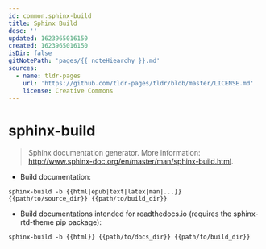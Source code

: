 ```yaml
---
id: common.sphinx-build
title: Sphinx Build
desc: ''
updated: 1623965016150
created: 1623965016150
isDir: false
gitNotePath: 'pages/{{ noteHiearchy }}.md'
sources:
  - name: tldr-pages
    url: 'https://github.com/tldr-pages/tldr/blob/master/LICENSE.md'
    license: Creative Commons
---
```

# sphinx-build

> Sphinx documentation generator.
> More information: <http://www.sphinx-doc.org/en/master/man/sphinx-build.html>.

- Build documentation:

`sphinx-build -b {{html|epub|text|latex|man|...}} {{path/to/source_dir}} {{path/to/build_dir}}`

- Build documentations intended for readthedocs.io (requires the sphinx-rtd-theme pip package):

`sphinx-build -b {{html}} {{path/to/docs_dir}} {{path/to/build_dir}}`

